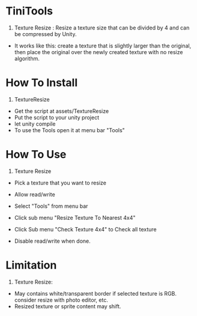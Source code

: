 # TiniTools
1. Texture Resize : Resize a texture size that can be divided by 4 and can be compressed by Unity. 
* It works like this: create a texture that is slightly larger than the original, then place the original over the newly created texture with no resize algorithm.

# How To Install
1. TextureResize
* Get the script at assets/TextureResize
* Put the script to your unity project
* let unity compile
* To use the Tools open it at menu bar "Tools"

# How To Use
1.  Texture Resize
* Pick a texture that you want to resize
* Allow read/write
* Select "Tools" from menu bar
* Click sub menu "Resize Texture To Nearest 4x4"

* Click Sub menu "Check Texture 4x4" to Check all texture
* Disable read/write when done.

# Limitation
1. Texture Resize:
  - May contains white/transparent border if selected texture is RGB. consider resize with photo editor, etc.
  - Resized texture or sprite content may shift.
